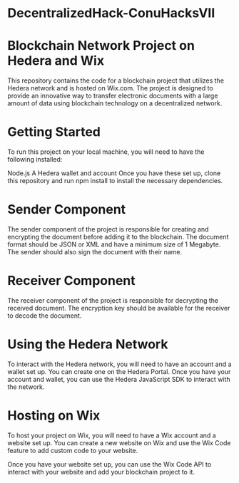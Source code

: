 # DecentralizedHack-ConuHacksVII
# Blockchain Network Project on Hedera and Wix

This repository contains the code for a blockchain project that utilizes the Hedera network and is hosted on Wix.com. The project is designed to provide an innovative way to transfer electronic documents with a large amount of data using blockchain technology on a decentralized network.

# Getting Started
To run this project on your local machine, you will need to have the following installed:

Node.js
A Hedera wallet and account
Once you have these set up, clone this repository and run npm install to install the necessary dependencies.

# Sender Component
The sender component of the project is responsible for creating and encrypting the document before adding it to the blockchain. The document format should be JSON or XML and have a minimum size of 1 Megabyte. The sender should also sign the document with their name.

# Receiver Component
The receiver component of the project is responsible for decrypting the received document. The encryption key should be available for the receiver to decode the document.

# Using the Hedera Network
To interact with the Hedera network, you will need to have an account and a wallet set up. You can create one on the Hedera Portal. Once you have your account and wallet, you can use the Hedera JavaScript SDK to interact with the network.

# Hosting on Wix
To host your project on Wix, you will need to have a Wix account and a website set up. You can create a new website on Wix and use the Wix Code feature to add custom code to your website.

Once you have your website set up, you can use the Wix Code API to interact with your website and add your blockchain project to it.



